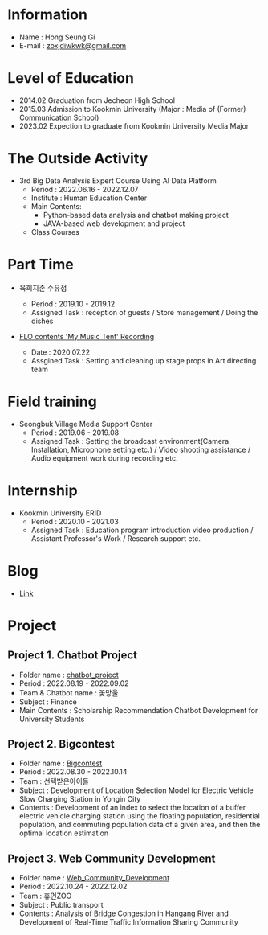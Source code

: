 # Information
- Name : Hong Seung Gi
- E-mail : zoxjdiwkwk@gmail.com

# Level of Education
- 2014.02 Graduation from Jecheon High School
- 2015.03 Admission to Kookmin University (Major : Media of (Former) [Communication School](https://kmumedia.kookmin.ac.kr/kmumedia/index.do))
- 2023.02 Expection to graduate from Kookmin University Media Major

# The Outside Activity
- 3rd Big Data Analysis Expert Course Using AI Data Platform
  - Period : 2022.06.16 - 2022.12.07
  - Institute : Human Education Center
  - Main Contents: 
    - Python-based data analysis and chatbot making project 
    - JAVA-based web development and project
  - Class Courses

# Part Time                    
- 육회지존 수유점
  - Period : 2019.10 - 2019.12
  - Assigned Task : reception of guests / Store management / Doing the dishes

- [FLO contents 'My Music Tent' Recording](https://www.youtube.com/watch?v=w6WHMX89lXs&list=PLQ1qWfTFHuNtbGaFWxo1WNoXHVX-AhgIb)
  - Date : 2020.07.22
  - Assgined Task : Setting and cleaning up stage props in Art directing team

# Field training
- Seongbuk Village Media Support Center
  - Period : 2019.06 - 2019.08
  - Assigned Task : Setting the broadcast environment(Camera Installation, Microphone setting etc.) / Video shooting assistance / Audio equipment work during recording etc.

# Internship
- Kookmin University ERID
  - Period : 2020.10 - 2021.03
  - Assigned Task : Education program introduction video production / Assistant Professor's Work / Research support etc.

# Blog
- [Link](https://seungzzang-th.tistory.com/)
                    
# Project
## Project 1. Chatbot Project
- Folder name : [chatbot_project](https://github.com/hongseungzz/project_seungzz/tree/main/chatbot_project)
- Period : 2022.08.19 - 2022.09.02
- Team & Chatbot name : 꽃망울
- Subject : Finance
- Main Contents : Scholarship Recommendation Chatbot Development for University Students

## Project 2. Bigcontest
- Folder name : [Bigcontest](https://github.com/hongseungzz/project_seungzz/tree/main/Bigcontest)
- Period : 2022.08.30 - 2022.10.14
- Team : 선택받은아이들
- Subject : Development of Location Selection Model for Electric Vehicle Slow Charging Station in Yongin City
- Contents : Development of an index to select the location of a buffer electric vehicle charging station using the floating population, residential population, and commuting population data of a given area, and then the optimal location estimation

## Project 3. Web Community Development
- Folder name : [Web_Community_Development](https://github.com/hongseungzz/project_seungzz/tree/main/Web_Community_Development)
- Period : 2022.10.24 - 2022.12.02
- Team : 휴먼ZOO
- Subject : Public transport
- Contents : Analysis of Bridge Congestion in Hangang River and Development of Real-Time Traffic Information Sharing Community